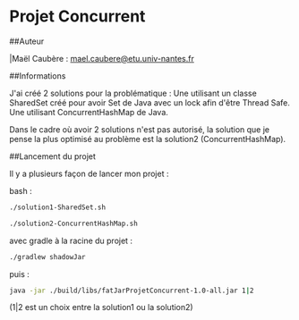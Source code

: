# Projet Concurrent

##Auteur

|Maël Caubère : mael.caubere@etu.univ-nantes.fr

##Informations

J'ai créé 2 solutions pour la problématique : 
Une utilisant un classe SharedSet créé pour avoir Set de Java avec un lock afin d'être Thread Safe.
Une utilisant ConcurrentHashMap de Java.

Dans le cadre où avoir 2 solutions n'est pas autorisé, la solution que je pense la plus optimisé au problème est la solution2 (ConcurrentHashMap).

##Lancement du projet

Il y a plusieurs façon de lancer mon projet : 

bash :
```bash
./solution1-SharedSet.sh
```

```bash
./solution2-ConcurrentHashMap.sh
```

avec gradle à la racine du projet :
```bash
./gradlew shadowJar
``` 
puis :
```bash
java -jar ./build/libs/fatJarProjetConcurrent-1.0-all.jar 1|2
```
(1|2 est un choix entre la solution1 ou la solution2)

